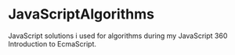 # JavaScriptAlgorithms
JavaScript solutions i used for algorithms during my JavaScript 360 Introduction to EcmaScript.
